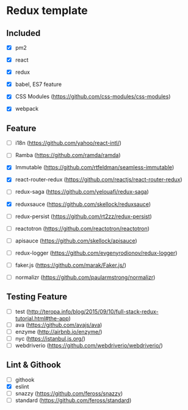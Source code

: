 # Redux template

## Included
- [x] pm2
- [x] react
- [x] redux
- [x] babel, ES7 feature
- [x] CSS Modules (https://github.com/css-modules/css-modules)
- [x] webpack


## Feature
- [ ] i18n (https://github.com/yahoo/react-intl/)
- [ ] Ramba (https://github.com/ramda/ramda)
- [x] Immutable (https://github.com/rtfeldman/seamless-immutable)
- [x] react-router-redux (https://github.com/reactjs/react-router-redux)
- [ ] redux-saga (https://github.com/yelouafi/redux-saga)
- [x] reduxsauce (https://github.com/skellock/reduxsauce)
- [ ] redux-persist (https://github.com/rt2zz/redux-persist)
- [ ] reactotron (https://github.com/reactotron/reactotron)
- [ ] apisauce (https://github.com/skellock/apisauce)
- [ ] redux-logger (https://github.com/evgenyrodionov/redux-logger)
- [ ] faker.js (https://github.com/marak/Faker.js/)
- [ ] normalizr (https://github.com/paularmstrong/normalizr)


## Testing Feature
- [ ] test (http://teropa.info/blog/2015/09/10/full-stack-redux-tutorial.html#the-app)
- [ ] ava (https://github.com/avajs/ava)
- [ ] enzyme (http://airbnb.io/enzyme/)
- [ ] nyc (https://istanbul.js.org/)
- [ ] webdriverio (https://github.com/webdriverio/webdriverio/)

## Lint & Githook
- [ ] githook
- [x] eslint
- [ ] snazzy (https://github.com/feross/snazzy)
- [ ] standard (https://github.com/feross/standard)
